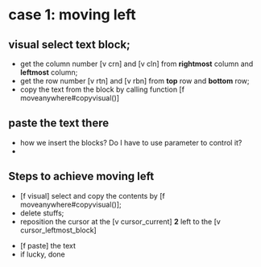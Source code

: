 


# case 1: moving left

## visual select text block;

* get the column number [v crn] and [v cln] from **rightmost** column and **leftmost** column;
* get the row number [v rtn] and [v rbn] from **top** row and **bottom** row;
* copy the text from the block by calling function [f
  moveanywhere#copyvisual()]

## paste the text there

* how we insert the blocks? Do I have to use parameter to control it?
* 


## Steps to achieve **moving left**

* [f visual] select and copy the contents by [f moveanywhere#copyvisual()];
* delete stuffs;
* reposition the cursor at the [v cursor_current] **2** left to the [v
  cursor_leftmost_block]
<!--* [f visual] select the column text by the size 1x([v cursor_bot_block]-[v
  cursor_top_block])-->
* [f paste] the text
* if lucky, done
